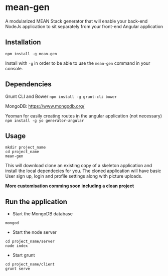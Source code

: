 # mean-gen
A modularized MEAN Stack generator that will enable your back-end NodeJs application to sit separately from your front-end Angular application

## Installation ##

`npm install -g mean-gen`

Install with `-g` in order to be able to use the `mean-gen` command in your console.

## Dependencies ##

Grunt CLI and Bower
`npm install -g grunt-cli bower`

MongoDB: https://www.mongodb.org/

Yeoman for easily creating routes in the angular application (not necessary)
`npm install -g yo generator-angular`

## Usage ##

```
mkdir project_name
cd project_name
mean-gen
```

This will download clone an existing copy of a skeleton application and install the local dependecies for you.
The cloned application will have basic User sign up, login and profile settings along with picture uploads.

**More customisation comming soon including a clean project**

## Run the application ##

* Start the MongoDB database

`mongod`

* Start the node server

```
cd project_name/server
node index
```

* Start grunt

```
cd project_name/client
grunt serve
```
